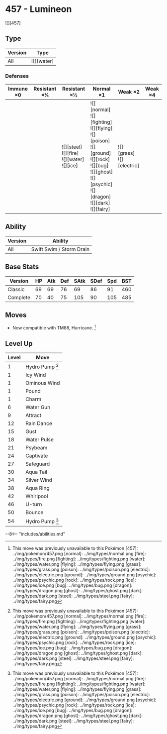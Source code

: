 # 457 - Lumineon
![][457]

## Type

Version | Type
---     | ---
All     | ![][water]

### Defenses

Immune ×0 | Resistant ×¼ | Resistant ×½                                          | Normal ×1                                                                                                                                                                      | Weak ×2                         | Weak ×4
---       | ---          | ---                                                   | ---                                                                                                                                                                            | ---                             | ---
&nbsp;    | &nbsp;       | ![][steel]<br>![][fire]<br>![][water]<br>![][ice]<br> | ![][normal]<br>![][fighting]<br>![][flying]<br>![][poison]<br>![][ground]<br>![][rock]<br>![][bug]<br>![][ghost]<br>![][psychic]<br>![][dragon]<br>![][dark]<br>![][fairy]<br> | ![][grass]<br>![][electric]<br> | &nbsp;

## Ability

Version | Ability
---     | ---
All     | Swift Swim / Storm Drain

## Base Stats

Version  | HP  | Atk | Def | SAtk | SDef | Spd | BST
---      | --- | --- | --- | ---  | ---  | --- | ---
Classic  | 69  | 69  | 76  | 69   | 86   | 91  | 460
Complete | 70  | 40  | 75  | 105  | 90   | 105 | 485

## Moves

 - Now compatible with TM88, Hurricane. [^1]

## Level Up

Level | Move
---   | ---
1     | Hydro Pump [^1]
1     | Icy Wind
1     | Ominous Wind
1     | Pound
1     | Charm
6     | Water Gun
9     | Attract
12    | Rain Dance
15    | Gust
18    | Water Pulse
21    | Psybeam
24    | Captivate
27    | Safeguard
30    | Aqua Tail
34    | Silver Wind
38    | Aqua Ring
42    | Whirlpool
46    | U-turn
50    | Bounce
54    | Hydro Pump [^1]


--8<-- "includes/abilities.md"

[^1]: This move was previously unavailable to this Pokémon
[457]: ../img/pokemon/457.png
[normal]: ../img/types/normal.png
[fire]: ../img/types/fire.png
[fighting]: ../img/types/fighting.png
[water]: ../img/types/water.png
[flying]: ../img/types/flying.png
[grass]: ../img/types/grass.png
[poison]: ../img/types/poison.png
[electric]: ../img/types/electric.png
[ground]: ../img/types/ground.png
[psychic]: ../img/types/psychic.png
[rock]: ../img/types/rock.png
[ice]: ../img/types/ice.png
[bug]: ../img/types/bug.png
[dragon]: ../img/types/dragon.png
[ghost]: ../img/types/ghost.png
[dark]: ../img/types/dark.png
[steel]: ../img/types/steel.png
[fairy]: ../img/types/fairy.png
